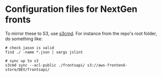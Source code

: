 Configuration files for NextGen fronts
======================================

To mirror these to S3, use [s3cmd](http://s3tools.org/s3cmd). For instance from the repo's root folder, do something like:

```
# check jason is valid
find ./ -name *.json | xargs jslint
 
# sync up to s3
s3cmd sync --acl-public ./frontsapi/ s3://aws-frontend-store/DEV/frontsapi/
```
